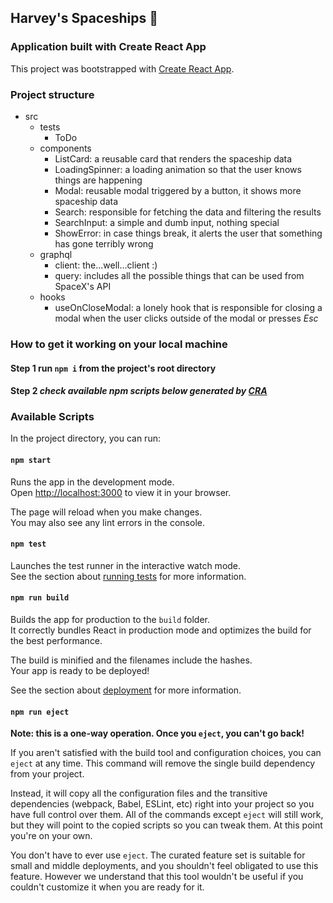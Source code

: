 ## Harvey's Spaceships 🚀

### Application built with Create React App

This project was bootstrapped with [Create React App](https://github.com/facebook/create-react-app).

### Project structure

- src
  - tests
    - ToDo
  - components
    - ListCard: a reusable card that renders the spaceship data
    - LoadingSpinner: a loading animation so that the user knows things are happening
    - Modal: reusable modal triggered by a button, it shows more spaceship data
    - Search: responsible for fetching the data and filtering the results
    - SearchInput: a simple and dumb input, nothing special
    - ShowError: in case things break, it alerts the user that something has gone terribly wrong
  - graphql
    - client: the...well...client :)
    - query: includes all the possible things that can be used from SpaceX's API
  - hooks
    - useOnCloseModal: a lonely hook that is responsible for closing a modal when the user clicks outside of the modal or presses _Esc_

### How to get it working on your local machine

#### Step 1 run `npm i` from the project's root directory

#### Step 2 _check available npm scripts below generated by [CRA](https://github.com/facebook/create-react-app)_

### Available Scripts

In the project directory, you can run:

#### `npm start`

Runs the app in the development mode.\
Open [http://localhost:3000](http://localhost:3000) to view it in your browser.

The page will reload when you make changes.\
You may also see any lint errors in the console.

#### `npm test`

Launches the test runner in the interactive watch mode.\
See the section about [running tests](https://facebook.github.io/create-react-app/docs/running-tests) for more information.

#### `npm run build`

Builds the app for production to the `build` folder.\
It correctly bundles React in production mode and optimizes the build for the best performance.

The build is minified and the filenames include the hashes.\
Your app is ready to be deployed!

See the section about [deployment](https://facebook.github.io/create-react-app/docs/deployment) for more information.

#### `npm run eject`

**Note: this is a one-way operation. Once you `eject`, you can't go back!**

If you aren't satisfied with the build tool and configuration choices, you can `eject` at any time. This command will remove the single build dependency from your project.

Instead, it will copy all the configuration files and the transitive dependencies (webpack, Babel, ESLint, etc) right into your project so you have full control over them. All of the commands except `eject` will still work, but they will point to the copied scripts so you can tweak them. At this point you're on your own.

You don't have to ever use `eject`. The curated feature set is suitable for small and middle deployments, and you shouldn't feel obligated to use this feature. However we understand that this tool wouldn't be useful if you couldn't customize it when you are ready for it.
